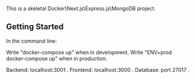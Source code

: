 This is a skeletal Docker\Next.js\Express.js\MongoDB project.

## Getting Started

In the command line:

Write "docker-compose up" when in development.
Write "ENV=prod docker-compose up" when in production.

Backend: localhost:3001 .
Frontend: localhost:3000 .
Database: port 27017 .